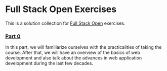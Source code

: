 # Full Stack Open Exercises
This is a solution collection for [Full Stack Open](https://fullstackopen.com/en/) exercises.

### [Part 0](/Part%200)
In this part, we will familiarize ourselves with the practicalities of taking the course. After that, we will have an overview of the basics of web development and also talk about the advances in web application development during the last few decades.